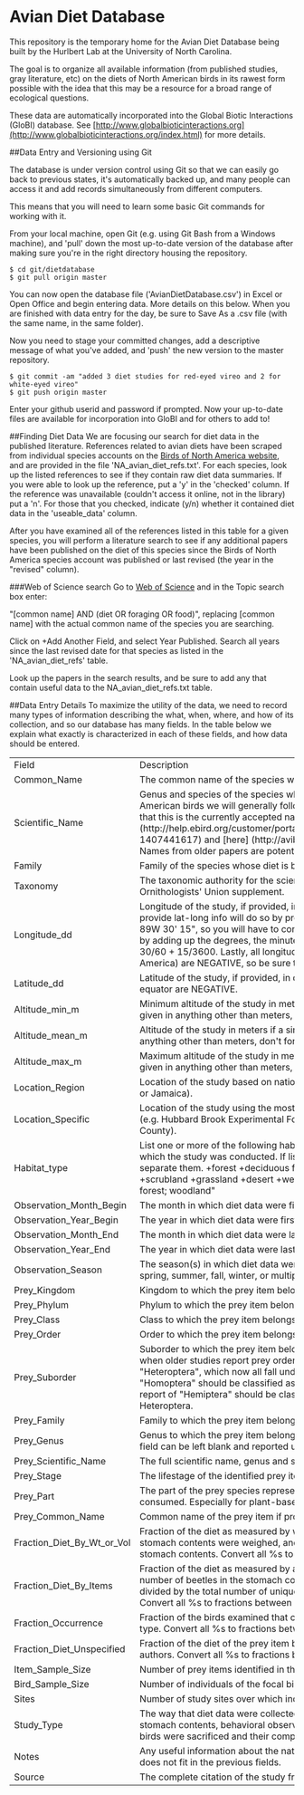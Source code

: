 Avian Diet Database
===================

This repository is the temporary home for the Avian Diet Database being built
by the Hurlbert Lab at the University of North Carolina.

The goal is to organize all available information (from published studies, gray literature, etc) on the diets 
of North American birds in its rawest form possible with the idea that this may be a resource for a broad 
range of ecological questions.

These data are automatically incorporated into the Global Biotic Interactions (GloBI) database.
See [http://www.globalbioticinteractions.org](http://www.globalbioticinteractions.org/index.html) for more details.

##Data Entry and Versioning using Git

The database is under version control using Git so that we can easily go back to previous states, it's automatically
backed up, and many people can access it and add records simultaneously from different computers.

This means that you will need to learn some basic Git commands for working with it. 

From your local machine, open Git (e.g. using Git Bash from a Windows machine), and 'pull' down the most up-to-date
version of the database after making sure you're in the right directory housing the repository.

```
$ cd git/dietdatabase
$ git pull origin master
```

You can now open the database file ('AvianDietDatabase.csv') in Excel or Open Office and begin entering data. More details
on this below. When you are finished with data entry for the day, be sure to Save As a .csv file (with the same name,
in the same folder).

Now you need to stage your committed changes, add a descriptive message of what you've added, and 'push' the new version
to the master repository.

```
$ git commit -am "added 3 diet studies for red-eyed vireo and 2 for white-eyed vireo"
$ git push origin master
```

Enter your github userid and password if prompted. Now your up-to-date files are available for incorporation into GloBI and
for others to add to!

##Finding Diet Data
We are focusing our search for diet data in the published literature. References related to avian diets have been scraped
from individual species accounts on the [Birds of North America website](http://bna.birds.cornell.edu/bna/), and are
provided in the file 'NA_avian_diet_refs.txt'. For each species, look up the listed references to see if they contain
raw diet data summaries. If you were able to look up the reference, put a 'y' in the 'checked' column. If the reference was 
unavailable (couldn't access it online, not in the library) put a 'n'. For those that you checked, indicate (y/n) whether it
contained diet data in the 'useable_data' column.

After you have examined all of the references listed in this table for a given species, you will perform a literature search
to see if any additional papers have been published on the diet of this species since the Birds of North America species
account was published or last revised (the year in the "revised" column). 

###Web of Science search
Go to [Web of Science](http://apps.webofknowledge.com) and in the Topic search box enter:  

"[common name] AND (diet OR foraging OR food)", replacing [common name] with the actual common name of the species you are searching.

Click on +Add Another Field, and select Year Published. Search all years since the last revised date for that species as listed in the 
'NA_avian_diet_refs' table.  

Look up the papers in the search results, and be sure to add any that contain useful data to the NA_avian_diet_refs.txt table.

##Data Entry Details
To maximize the utility of the data, we need to record many types of information describing the what, when, where, and how 
of its collection, and so our database has many fields. In the table below we explain what exactly is characterized in each
of these fields, and how data should be entered.

<table>
  <tr>
    <td>Field</td>
    <td>Description</td>
  </tr>
  <tr>
    <td>Common_Name</td>
    <td>The common name of the species whose diet is being characterized.</td>
  </tr>
  <tr>
    <td>Scientific_Name</td>
    <td>Genus and species of the species whose diet is being characterized. For North American birds 
    we will generally follow the most recent AOU checklist. Make sure that this is the currently accepted name by 
    checking [here](http://help.ebird.org/customer/portal/kb_article_attachments/35388/original.xls?1407441617) and [here]
    (http://avibase.bsc-eoc.org/avibase.jsp?lang=EN). Names from older papers are potentially out of date.</td>
  </tr>
  <tr>
    <td>Family</td>
    <td>Family of the species whose diet is being characterized.</td>
  </tr>
  <tr>
    <td>Taxonomy</td>
    <td>The taxonomic authority for the scientific name. For example, the American Ornithologists' Union supplement.</td>
  </tr>
  <tr>
    <td>Longitude_dd</td>
    <td>Longitude of the study, if provided, in decimal degrees. NOTE: Most studies that provide lat-long info will do
    so by providing it in degree-minutes-seconds, e.g. 89W 30' 15", so you will have to convert such values to decimal
    degrees. Do this by adding up the degrees, the minutes/60, and the seconds/3600. E.g., 89 + 30/60 + 15/3600. Lastly, 
    all longitudes west of the prime meridian (e.g. in North America) are NEGATIVE, so be sure to put a minus sign in front!</td>
  </tr>
  <tr>
    <td>Latitude_dd</td>
    <td>Latitude of the study, if provided, in decimal degrees. Latitudes south of the equator are NEGATIVE.</td>
  </tr>
  <tr>
    <td>Altitude_min_m</td>
    <td>Minimum altitude of the study in meters if a range was provided. If altitude is given in anything other than meters, don't
    forget to convert first!</td>
  </tr>
  <tr>
    <td>Altitude_mean_m</td>
    <td>Altitude of the study in meters if a single value was provided. If altitude is given in anything other than meters, don't
    forget to convert first!</td>
  </tr>
  <tr>
    <td>Altitude_max_m</td>
    <td>Maximum altitude of the study in meters if a range was provided. If altitude is given in anything other than meters, don't
    forget to convert first!</td>
  </tr>
  <tr>
    <td>Location_Region</td>
    <td>Location of the study based on national or subnational place name (e.g., Florida, or Jamaica).</td>
  </tr>
  <tr>
    <td>Location_Specific</td>
    <td>Location of the study using the most specific placename provided in the study (e.g. Hubbard Brook Experimental Forest, 
    or Huachuca Mountains, or Dare County).</td>
  </tr>
  <tr>
    <td>Habitat_type</td>
    <td>List one or more of the following habitat designations describing the habitat in which the study was conducted. If listing 
    multiple habitat types, use a ";" to separate them.
        +forest
        +deciduous forest
        +coniferous forest
        +woodland
        +scrubland
        +grassland
        +desert
        +wetland
        +agriculture
        +urban. 
        E.g. "deciduous forest; woodland"
        </td>
  </tr>
  <tr>
    <td>Observation_Month_Begin</td>
    <td>The month in which diet data were first collected, using numbers 1-12.</td>
  </tr>
  <tr>
    <td>Observation_Year_Begin</td>
    <td>The year in which diet data were first collected in the study.</td>
  </tr>
  <tr>
    <td>Observation_Month_End</td>
    <td>The month in which diet data were last collected, using numbers 1-12.</td>
  </tr>
  <tr>
    <td>Observation_Year_End</td>
    <td>The year in which diet data were last collected in the study.</td>
  </tr>
  <tr>
    <td>Observation_Season</td>
    <td>The season(s) in which diet data were last collected. Possible values include spring, summer, fall, winter, or multiple.</td>
  </tr>
  <tr>
    <td>Prey_Kingdom</td>
    <td>Kingdom to which the prey item belongs (e.g. Plantae, Animalia).</td>
  </tr>
  <tr>
    <td>Prey_Phylum</td>
    <td>Phylum to which the prey item belongs (e.g. Arthropoda).</td>
  </tr>
  <tr>
    <td>Prey_Class</td>
    <td>Class to which the prey item belongs (e.g. Insecta).</td>
  </tr>
  <tr>
    <td>Prey_Order</td>
    <td>Order to which the prey item belongs (e.g. Lepidoptera).</td>
  </tr>
  <tr>
    <td>Prey_Suborder</td>
    <td>Suborder to which the prey item belongs. This field will most frequently be used when older studies report prey orders 
    "Homoptera", "Hemiptera", and "Heteroptera", which now all fall under the Order Hemiptera. Thus, a report of "Homoptera" should
    be classified as Order Hemiptera, Suborder Homoptera. A report of "Hemiptera" should be classified as Order Hemiptera, 
    Suborder Heteroptera.</td>
  </tr>
  <tr>
    <td>Prey_Family</td>
    <td>Family to which the prey item belongs (e.g. Formicidae).</td>
  </tr>
  <tr>
    <td>Prey_Genus</td>
    <td>Genus to which the prey item belongs. If the prey was identified to species, this field can be left blank and reported
    under Prey_Scientific_Name.</td>
  </tr>
  <tr>
    <td>Prey_Scientific_Name </td>
    <td>The full scientific name, genus and species, to which the prey item belongs.</td>
  </tr>
  <tr>
    <td>Prey_Stage</td>
    <td>The lifestage of the identified prey item (e.g., adult, larvae, egg).</td>
  </tr>
  <tr>
    <td>Prey_Part</td>
    <td>The part of the prey species represented in the diet if only a part was (likely) consumed. Especially for plant-based
    diet items, e.g., seed, fruit, etc.</td>
  </tr>
  <tr>
    <td>Prey_Common_Name</td>
    <td>Common name of the prey item if provided.</td>
  </tr>
  <tr>
    <td>Fraction_Diet_By_Wt_or_Vol</td>
    <td>Fraction of the diet as measured by weight or volume. E.g., all beetles in the stomach contents were weighed, and this
    value was divided by the mass of all stomach contents. Convert all %s to fractions between 0 and 1.</td>
  </tr>
  <tr>
    <td>Fraction_Diet_By_Items</td>
    <td>Fraction of the diet as measured by a count of the number of prey items. E.g., the number of beetles in the stomach
    contents were counted, and this value was divided by the total number of unique prey items in the stomach contents.
     Convert all %s to fractions between 0 and 1.</td>
  </tr>
  <tr>
    <td>Fraction_Occurrence</td>
    <td>Fraction of the birds examined that contained at least one individual of this prey type.  Convert all %s to 
    fractions between 0 and 1.</td>
  </tr>
  <tr>
    <td>Fraction_Diet_Unspecified</td>
    <td>Fraction of the diet of the prey item based on a currency unspecified by the authors.  Convert all %s to 
    fractions between 0 and 1.</td>
  </tr>
  <tr>
    <td>Item_Sample_Size</td>
    <td>Number of prey items identified in the diet sample.</td>
  </tr>
  <tr>
    <td>Bird_Sample_Size</td>
    <td>Number of individuals of the focal bird species used to characterize diet.</td>
  </tr>
  <tr>
    <td>Sites</td>
    <td>Number of study sites over which individuals were used to characterize the diet.</td>
  </tr>
  <tr>
    <td>Study_Type</td>
    <td>The way that diet data were collected. Options include: emetic, fecal examination, stomach contents, 
	behavioral observation. "Stomach contents"
    implies that the birds were sacrificed and their complete stomach contents were examined.</td>
  </tr>
  <tr>
    <td>Notes</td>
    <td>Any useful information about the nature of the study or the diet information that does not fit in the previous fields.</td>
  </tr>
  <tr>
    <td>Source</td>
    <td>The complete citation of the study from which the diet information comes.</td>
  </tr>
</table>
